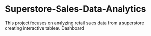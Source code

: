 # Superstore-Sales-Data-Analytics
This project focuses on analyzing retail sales data from a superstore creating interactive tableau Dashboard

